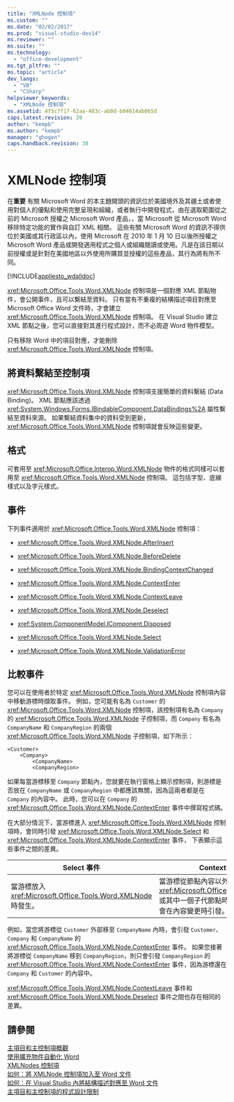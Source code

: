 ```yaml
---
title: "XMLNode 控制項"
ms.custom: ""
ms.date: "02/02/2017"
ms.prod: "visual-studio-dev14"
ms.reviewer: ""
ms.suite: ""
ms.technology: 
  - "office-development"
ms.tgt_pltfrm: ""
ms.topic: "article"
dev_langs: 
  - "VB"
  - "CSharp"
helpviewer_keywords: 
  - "XMLNode 控制項"
ms.assetid: 4f5c7f17-62aa-483c-ab0d-b04614ab065d
caps.latest.revision: 39
author: "kempb"
ms.author: "kempb"
manager: "ghogen"
caps.handback.revision: 38
---
```

# XMLNode 控制項
  在**重要** 有關 Microsoft Word 的本主題開頭的資訊位於美國境外及其疆土或者使用對個人的優點和使用完整呈現和組織，或者執行中開發程式，由在選取範圍從之前的 Microsoft 授權之 Microsoft Word 產品，，當 Microsoft 從 Microsoft Word 移除特定功能的實作與自訂 XML 相關。  這些有關 Microsoft Word 的資訊不得供位於美國或其行政區以內，使用 Microsoft 在 2010 年 1 月 10 日以後所授權之 Microsoft Word 產品或開發適用程式之個人或組織閱讀或使用。凡是在該日期以前授權或是針對在美國地區以外使用所購買並授權的這些產品，其行為將有所不同。  
  
 [!INCLUDE[appliesto_wdalldoc](../vsto/includes/appliesto-wdalldoc-md.md)]  
  
 <xref:Microsoft.Office.Tools.Word.XMLNode> 控制項是一個對應 XML 節點物件，會公開事件，且可以繫結至資料。  只有當有不重複的結構描述項目對應至 Microsoft Office Word 文件時，才會建立 <xref:Microsoft.Office.Tools.Word.XMLNode> 控制項。  在 Visual Studio 建立 XML 節點之後，您可以直接對其進行程式設計，而不必周遊 Word 物件模型。  
  
 只有移除 Word 中的項目對應，才能刪除 <xref:Microsoft.Office.Tools.Word.XMLNode> 控制項。  
  
## 將資料繫結至控制項  
 <xref:Microsoft.Office.Tools.Word.XMLNode> 控制項支援簡單的資料繫結 \(Data Binding\)。  XML 節點應該透過 <xref:System.Windows.Forms.IBindableComponent.DataBindings%2A> 屬性繫結至資料來源。  如果繫結資料集中的資料受到更新，<xref:Microsoft.Office.Tools.Word.XMLNode> 控制項就會反映這些變更。  
  
## 格式  
 可套用至 <xref:Microsoft.Office.Interop.Word.XMLNode> 物件的格式同樣可以套用至 <xref:Microsoft.Office.Tools.Word.XMLNode> 控制項。  這包括字型、底線樣式以及字元樣式。  
  
## 事件  
 下列事件適用於 <xref:Microsoft.Office.Tools.Word.XMLNode> 控制項：  
  
-   <xref:Microsoft.Office.Tools.Word.XMLNode.AfterInsert>  
  
-   <xref:Microsoft.Office.Tools.Word.XMLNode.BeforeDelete>  
  
-   <xref:Microsoft.Office.Tools.Word.XMLNode.BindingContextChanged>  
  
-   <xref:Microsoft.Office.Tools.Word.XMLNode.ContextEnter>  
  
-   <xref:Microsoft.Office.Tools.Word.XMLNode.ContextLeave>  
  
-   <xref:Microsoft.Office.Tools.Word.XMLNode.Deselect>  
  
-   <xref:System.ComponentModel.IComponent.Disposed>  
  
-   <xref:Microsoft.Office.Tools.Word.XMLNode.Select>  
  
-   <xref:Microsoft.Office.Tools.Word.XMLNode.ValidationError>  
  
## 比較事件  
 您可以在使用者於特定 <xref:Microsoft.Office.Tools.Word.XMLNode> 控制項內容中移動游標時擷取事件。  例如，您可能有名為 `Customer` 的 <xref:Microsoft.Office.Tools.Word.XMLNode> 控制項，該控制項有名為 `Company` 的 <xref:Microsoft.Office.Tools.Word.XMLNode> 子控制項，而 `Company` 有名為 `CompanyName` 和 `CompanyRegion` 的兩個 <xref:Microsoft.Office.Tools.Word.XMLNode> 子控制項，如下所示：  
  
```  
<Customer>  
    <Company>  
        <CompanyName>  
        <CompanyRegion>  
```  
  
 如果每當游標移至 `Company` 節點內，您就要在執行窗格上顯示控制項，則游標是否放在 `CompanyName` 或 `CompanyRegion` 中都應該無關，因為這兩者都是在 `Company` 的內容中。  此時，您可以在 `Company` 的 <xref:Microsoft.Office.Tools.Word.XMLNode.ContextEnter> 事件中撰寫程式碼。  
  
 在大部分情況下，當游標進入 <xref:Microsoft.Office.Tools.Word.XMLNode> 控制項時，會同時引發 <xref:Microsoft.Office.Tools.Word.XMLNode.Select> 和 <xref:Microsoft.Office.Tools.Word.XMLNode.ContextEnter> 事件，  下表顯示這些事件之間的差異。  
  
|Select 事件|ContextEnter 事件|  
|---------------|---------------------|  
|當游標放入 <xref:Microsoft.Office.Tools.Word.XMLNode> 時發生。|當游標從節點內容以外的區域，放到 <xref:Microsoft.Office.Tools.Word.XMLNode> 或其中一個子代節點時發生。  也就是說，它只會在內容變更時引發。|  
  
 例如，當您將游標從 `Customer` 外部移至 `CompanyName` 內時，會引發 `Customer`、`Company` 和 `CompanyName` 的 <xref:Microsoft.Office.Tools.Word.XMLNode.ContextEnter> 事件。  如果您接著將游標從 `CompanyName` 移到 `CompanyRegion`，則只會引發 `CompanyRegion` 的 <xref:Microsoft.Office.Tools.Word.XMLNode.ContextEnter> 事件，因為游標還在 `Company` 和 `Customer` 的內容中。  
  
 <xref:Microsoft.Office.Tools.Word.XMLNode.ContextLeave> 事件和 <xref:Microsoft.Office.Tools.Word.XMLNode.Deselect> 事件之間也存在相同的差異。  
  
## 請參閱  
 [主項目和主控制項概觀](../vsto/host-items-and-host-controls-overview.md)   
 [使用擴充物件自動化 Word](../vsto/automating-word-by-using-extended-objects.md)   
 [XMLNodes 控制項](../vsto/xmlnodes-control.md)   
 [如何：將 XMLNode 控制項加入至 Word 文件](../vsto/how-to-add-xmlnode-controls-to-word-documents.md)   
 [如何：在 Visual Studio 內將結構描述對應至 Word 文件](../vsto/how-to-map-schemas-to-word-documents-inside-visual-studio.md)   
 [主項目和主控制項的程式設計限制](../vsto/programmatic-limitations-of-host-items-and-host-controls.md)  
  
  